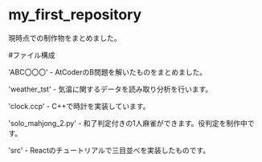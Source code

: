 # my_first_repository
現時点での制作物をまとめました。

#ファイル構成

  'ABC〇〇〇' - AtCoderのB問題を解いたものをまとめました。
  
  'weather_tst' - 気温に関するデータを読み取り分析を行います。
  
  'clock.ccp' - C++で時計を実装しています。
  
  'solo_mahjong_2.py' - 和了判定付きの1人麻雀ができます。役判定を制作中です。

  'src' - Reactのチュートリアルで三目並べを実装したものです。


